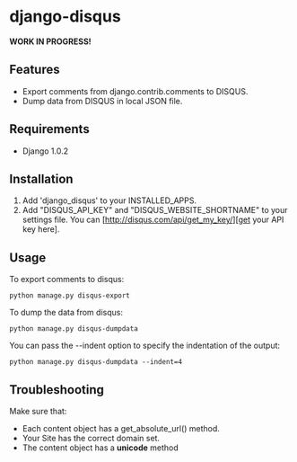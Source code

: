django-disqus
=============

**WORK IN PROGRESS!**

Features
--------

* Export comments from django.contrib.comments to DISQUS.
* Dump data from DISQUS in local JSON file.

Requirements
------------

 * Django 1.0.2

Installation
------------

1. Add 'django\_disqus' to your INSTALLED\_APPS.
2. Add "DISQUS\_API\_KEY" and "DISQUS\_WEBSITE\_SHORTNAME" to your settings file. You can [http://disqus.com/api/get_my_key/][get your API key here].

Usage
-----

To export comments to disqus:

    python manage.py disqus-export

To dump the data from disqus:
    
    python manage.py disqus-dumpdata
    
You can pass the --indent option to specify the indentation of the output:
    
    python manage.py disqus-dumpdata --indent=4
    
Troubleshooting
---------------

Make sure that:

* Each content object has a get\_absolute\_url() method.
* Your Site has the correct domain set.
* The content object has a __unicode__ method
